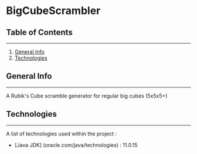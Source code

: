 # BigCubeScrambler
## Table of Contents
***
1. [General Info](#general-info)
2. [Technologies](#technologies)

## General Info
***
A Rubik's Cube scramble generator for regular big cubes (5x5x5+)

## Technologies
***
A list of technologies used within the project :
* [Java JDK] (oracle.com/java/technologies) : 11.0.15
